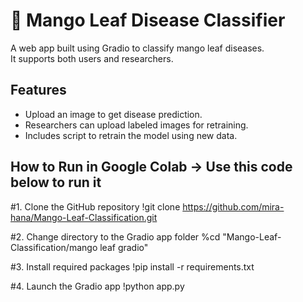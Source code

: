 # 🍃 Mango Leaf Disease Classifier

A web app built using Gradio to classify mango leaf diseases.  
It supports both users and researchers.

## Features

- Upload an image to get disease prediction.
- Researchers can upload labeled images for retraining.
- Includes script to retrain the model using new data.

## How to Run in Google Colab -> Use this code below to run it

#1. Clone the GitHub repository
!git clone https://github.com/mira-hana/Mango-Leaf-Classification.git

#2. Change directory to the Gradio app folder
%cd "Mango-Leaf-Classification/mango leaf gradio"

#3. Install required packages
!pip install -r requirements.txt

#4. Launch the Gradio app
!python app.py
